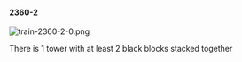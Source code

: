 #### 2360-2
![train-2360-2-0.png](https://github.com/lil-lab/nlvr/raw/master/nlvr/train/images/28/train-2360-2-0.png "train-2360-2-0.png")

There is 1 tower with at least 2 black blocks stacked together
